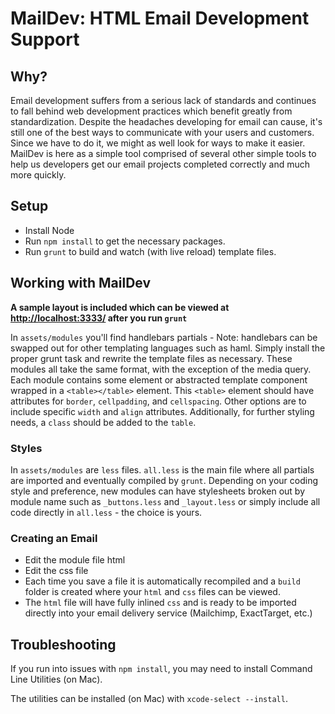 # MailDev: HTML Email Development Support

## Why?

Email development suffers from a serious lack of standards and continues to fall behind web development practices which benefit greatly from standardization. Despite the headaches developing for email can cause, it's still one of the best ways to communicate with your users and customers. Since we have to do it, we might as well look for ways to make it easier. MailDev is here as a simple tool comprised of several other simple tools to help us developers get our email projects completed correctly and much more quickly.

## Setup

- Install Node
- Run `npm install` to get the necessary packages.
- Run `grunt` to build and watch (with live reload) template files.

## Working with MailDev

**A sample layout is included which can be viewed at [http://localhost:3333/](http://localhost:3333/) after you run `grunt`**

In `assets/modules` you'll find handlebars partials - Note: handlebars can be swapped out for other templating languages such as haml. Simply install the proper grunt task and rewrite the template files as necessary. These modules all take the same format, with the exception of the media query. Each module contains some element or abstracted template component wrapped in a `<table></table>` element. This `<table>` element should have attributes for `border`, `cellpadding`, and `cellspacing`. Other options are to include specific `width` and `align` attributes. Additionally, for further styling needs, a `class` should be added to the `table`.

### Styles

In `assets/modules` are `less` files. `all.less` is the main file where all partials are imported and eventually compiled by `grunt`. Depending on your coding style and preference, new modules can have stylesheets broken out by module name such as `_buttons.less` and `_layout.less` or simply include all code directly in `all.less` - the choice is yours.

### Creating an Email
* Edit the module file html
* Edit the css file
* Each time you save a file it is automatically recompiled and a `build` folder is created where your `html` and `css` files can be viewed.
* The `html` file will have fully inlined `css` and is ready to be imported directly into your email delivery service (Mailchimp, ExactTarget, etc.)


## Troubleshooting

If you run into issues with `npm install`, you may need to install Command Line Utilities (on Mac).

The utilities can be installed (on Mac) with `xcode-select --install`.
